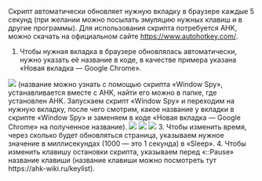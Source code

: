 Скрипт автоматически обновляет нужную вкладку в браузере каждые 5 секунд (при желании можно посылать эмуляцию нужных клавиш и в другие программы).
Для использования скрипта потребуется AHK, можно скачать на официальном сайте https://www.autohotkey.com/.
1. Чтобы нужная вкладка в браузере обновлялась автоматически, нужно указать её название в коде, в качестве примера указана «Новая вкладка — Google Chrome».
<img src="https://github.com/f1eshDK/F5/blob/main/screenshots/ahk_code.png">
(название можно узнать с помощью скрипта «Window Spy», устанавливается вместе с AHK, найти его можно в папке, где установлен AHK. Запускаем скрипт «Window Spy» и переходим на нужную вкладку, после чего смотрим, какое название у вкладки в скрипте «Window Spy» и заменяем в коде «Новая вкладка — Google Chrome» на полученное название).
<img src="https://github.com/f1eshDK/F5/blob/main/screenshots/WinSpy_AHK.png">
<img src="https://github.com/f1eshDK/F5/blob/main/screenshots/browser.png">
<img src="https://github.com/f1eshDK/F5/blob/main/screenshots/WinSpy_1.png">
3. Чтобы изменить время, через сколько будет обновляться страница, указываем нужное значение в миллисекундах (1000 — это 1 секунда) в «Sleep».
4. Чтобы изменить клавишу остановки скрипта, указываем перед «::Pause» название клавиши (название клавиши можно посмотреть тут https://ahk-wiki.ru/keylist).
